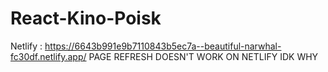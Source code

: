 # React-Kino-Poisk
Netlify : https://6643b991e9b7110843b5ec7a--beautiful-narwhal-fc30df.netlify.app/ 
PAGE REFRESH DOESN'T WORK ON NETLIFY IDK WHY
